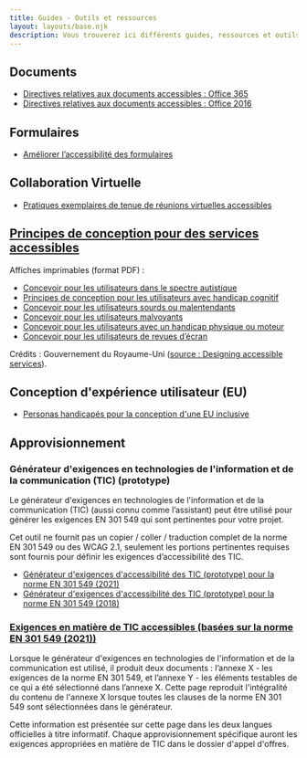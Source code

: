```yaml
---
title: Guides - Outils et ressources
layout: layouts/base.njk
description: Vous trouverez ici différents guides, ressources et outils créés par les employés de la fonction publique fédérale pour faire avancer l'accessibilité numérique.
---
```


<div class="row">
	<div class="col-md-6">
		<h2 class="h3">Documents</h2>
		<ul>
			<li><a href="./office365/">Directives relatives aux documents accessibles&nbsp;: Office&nbsp;365</a></li>
			<li><a href="./office2016/">Directives relatives aux documents accessibles&nbsp;: Office&nbsp;2016</a></li>
		</ul>
		<h2 class="h3">Formulaires</h2>
		<ul>
			<li><a href="./improving-form-accessibility">Améliorer l’accessibilité des formulaires</a></li>
		</ul>
		<h2 class="h3">Collaboration Virtuelle</h2>
		<ul>
			<li><a href="./virtual-meetings">Pratiques exemplaires de tenue de réunions virtuelles accessibles</a></li>
		</ul>
	</div>
	<div class="col-md-6">
		<h2 class="h3"><a href="./design-accessible-services">Principes de conception pour des services accessibles</a></h2>
		<p>Affiches imprimables <span id="das1">(format PDF)</span>&nbsp;:</p>
		<ul>
			<li><a href="{{ rootPath }}docs/posters/SpectreAutistique-fr_2023.pdf" id="das2" aria-labelledby="das2 das1">Concevoir pour les utilisateurs dans le spectre autistique</a></li>
			<li><a href="{{ rootPath }}docs/posters/Cognitif-fr_2023.pdf" id="das3" aria-labelledby="das3 das1">Principes de conception pour les utilisateurs avec handicap cognitif</a></li>
			<li><a href="{{ rootPath }}docs/posters/Sourds-fr_2023.pdf" id="das4" aria-labelledby="das4 das1">Concevoir pour les utilisateurs sourds ou malentendants</a></li>
			<li><a href="{{ rootPath }}docs/posters/Malvoyants-fr_2023.pdf" id="das5" aria-labelledby="das5 das1">Concevoir pour les utilisateurs malvoyants</a></li>
			<li><a href="{{ rootPath }}docs/posters/MoteurPhysique-fr_2023.pdf" id="das6" aria-labelledby="das6 das1">Concevoir pour les utilisateurs avec un handicap physique ou moteur</a></li>
			<li><a href="{{ rootPath }}docs/posters/RevuesDecran-fr_2023.pdf" id="das7" aria-labelledby="das7 das1">Concevoir pour les utilisateurs de revues d’écran</a></li>
		</ul>
		<p class="small">Crédits&nbsp;: Gouvernement du Royaume-Uni (<a href="https://ukhomeoffice.github.io/accessibility-posters/" rel="external">source<span lang="en" class="wb-inv"> : Designing accessible services</span></a>).</p>
	</div>
	<div class="col-md-6">
		<h2 class="h3">Conception d'expérience utilisateur (EU)</h2>
		<ul class="mrgn-rght-sm">
			<li><a href="./personas">Personas handicapés pour la conception d'une EU inclusive</a></li>
		</ul>
	</div>
	<div class="col-md-6">
		<h2 class="h3">Approvisionnement</h2>
		<h3 class="h4">Générateur d'exigences en technologies de l'information et de la communication (TIC) (prototype)</h3>
		<p>Le générateur d'exigences en technologies de l'information et de la communication (TIC) (aussi connu comme l’assistant) peut être utilisé pour générer les exigences EN 301 549 qui sont pertinentes pour votre projet.</p>
		<p>Cet outil ne fournit pas un copier / coller / traduction complet de la norme EN 301 549 ou des WCAG 2.1, seulement les portions pertinentes requises sont fournis pour définir les exigences d’accessibilité des TIC.</p>
		<ul>
			<li>
				<a href="https://2021-prod.ict-cio.ssc-spc.cloud-nuage.canada.ca/fr" rel="external">Générateur d'exigences d'accessibilité des TIC (prototype) pour la norme EN 301 549 (2021)</a>
			</li>
			<li>
				<a href="https://2018-prod.ict-cio.ssc-spc.cloud-nuage.canada.ca/fr" rel="external">Générateur d'exigences d'accessibilité des TIC (prototype) pour la norme EN 301 549 (2018)</a>
			</li>
		</ul>
		<h3 class="h4"><a href="./ict-requirements">Exigences en matière de TIC accessibles (basées sur la norme EN 301 549 (2021))</a></h3>
		<p>Lorsque le générateur d'exigences en technologies de l'information et de la communication est utilisé, il produit deux documents : l’annexe X - les exigences de la norme EN 301 549, et l’annexe Y - les éléments testables de ce qui a été sélectionné dans l’annexe X. Cette page reproduit l'intégralité du contenu de l'annexe X lorsque toutes les clauses de la norme EN 301 549 sont sélectionnées dans le générateur.</p>
		<p>Cette information est présentée sur cette page dans les deux langues officielles à titre informatif. Chaque approvisionnement spécifique auront les exigences appropriées en matière de TIC dans le dossier d'appel d'offres.</p>
	</div>
</div>
